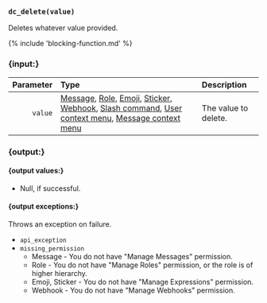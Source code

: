 ### `dc_delete(value)`

Deletes whatever value provided.

{% include 'blocking-function.md' %}

### {input:}

| Parameter | Type                                                                                                                                                                                                                                                                                                                              | Description          |
|----------:|:----------------------------------------------------------------------------------------------------------------------------------------------------------------------------------------------------------------------------------------------------------------------------------------------------------------------------------|:---------------------|
|   `value` | [Message](/values/message.md), [Role](/values/role.md), [Emoji](/values/emoji.md), [Sticker](/values/sticker.md), [Webhook](/values/webhook.md), [Slash command](/values/commands/slash-command.md), [User context menu](/values/commands/user-context-menu.md), [Message context menu](/values/commands/message-context-menu.md) | The value to delete. |


### {output:}

#### {output values:}

* Null, if successful.

#### {output exceptions:}

Throws an exception on failure.
* `api_exception`
* `missing_permission`
    * Message - You do not have "Manage Messages" permission.
    * Role - You do not have "Manage Roles" permission, or the role is of higher hierarchy.
    * Emoji, Sticker - You do not have "Manage Expressions" permission.
    * Webhook - You do not have "Manage Webhooks" permission.